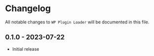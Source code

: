 # Changelog

All notable changes to `WP Plugin Loader` will be documented in this file.

## 0.1.0 - 2023-07-22

- Initial release
